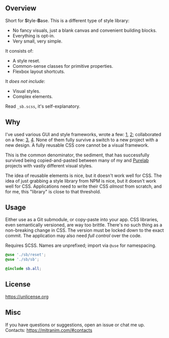 ## Overview

Short for **S**tyle-**B**ase. This is a different type of style library:

* No fancy visuals, just a blank canvas and convenient building blocks.
* Everything is opt-in.
* Very small, very simple.

It consists of:

  * A style reset.
  * Common-sense classes for primitive properties.
  * Flexbox layout shortcuts.

It _does not include_:

  * Visual styles.
  * Complex elements.

Read `_sb.scss`, it's self-explanatory.

## Why

I've used various GUI and style frameworks, wrote a few: [1](https://mitranim.com/stylific/), [2](https://mitranim.com/stylific-lite/); collaborated on a few: [3](https://github.com/aristovn/stylebox), [4](https://github.com/purelabio/purelab-ui). None of them fully survive a switch to a new project with a new design. A fully reusable CSS core cannot be a visual framework.

This is the common denominator, the sediment, that has successfully survived being copied-and-pasted between many of my and [Purelab](http://purelab.io) projects with vastly different visual styles.

The idea of reusable elements is nice, but it doesn't work well for CSS. The idea of just grabbing a style library from NPM is nice, but it doesn't work well for CSS. Applications need to write their CSS _almost_ from scratch, and for me, this "library" is close to that threshold.

## Usage

Either use as a Git submodule, or copy-paste into your app. CSS libraries, even semantically versioned, are way too brittle. There's no such thing as a non-breaking change in CSS. The version must be locked down to the exact commit. The application may also need _full control_ over the code.

Requires SCSS. Names are unprefixed; import via `@use` for namespacing.

```scss
@use './sb/reset';
@use './sb/sb';

@include sb.all;
```

## License

https://unlicense.org

## Misc

If you have questions or suggestions, open an issue or chat me up. Contacts: https://mitranim.com/#contacts
